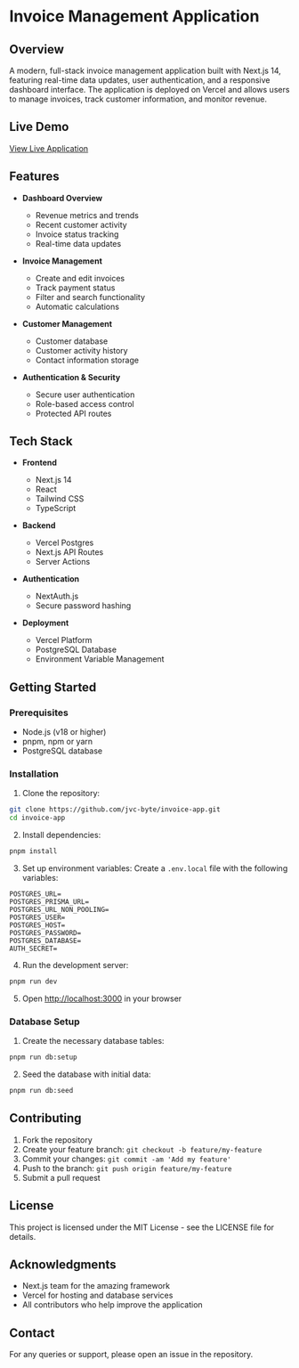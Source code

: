 # Invoice Management Application

## Overview
A modern, full-stack invoice management application built with Next.js 14, featuring real-time data updates, user authentication, and a responsive dashboard interface. The application is deployed on Vercel and allows users to manage invoices, track customer information, and monitor revenue.

## Live Demo
[View Live Application](https://invoice-app-eight-chi.vercel.app/dashboard)

## Features
- **Dashboard Overview**
  - Revenue metrics and trends
  - Recent customer activity
  - Invoice status tracking
  - Real-time data updates

- **Invoice Management**
  - Create and edit invoices
  - Track payment status
  - Filter and search functionality
  - Automatic calculations

- **Customer Management**
  - Customer database
  - Customer activity history
  - Contact information storage

- **Authentication & Security**
  - Secure user authentication
  - Role-based access control
  - Protected API routes

## Tech Stack
- **Frontend**
  - Next.js 14
  - React
  - Tailwind CSS
  - TypeScript

- **Backend**
  - Vercel Postgres
  - Next.js API Routes
  - Server Actions

- **Authentication**
  - NextAuth.js
  - Secure password hashing

- **Deployment**
  - Vercel Platform
  - PostgreSQL Database
  - Environment Variable Management

## Getting Started

### Prerequisites
- Node.js (v18 or higher)
- pnpm, npm or yarn
- PostgreSQL database

### Installation
1. Clone the repository:
```bash
git clone https://github.com/jvc-byte/invoice-app.git
cd invoice-app
```

2. Install dependencies:
```bash
pnpm install
```

3. Set up environment variables:
Create a `.env.local` file with the following variables:
```env
POSTGRES_URL=
POSTGRES_PRISMA_URL=
POSTGRES_URL_NON_POOLING=
POSTGRES_USER=
POSTGRES_HOST=
POSTGRES_PASSWORD=
POSTGRES_DATABASE=
AUTH_SECRET=
```

4. Run the development server:
```bash
pnpm run dev
```

5. Open [http://localhost:3000](http://localhost:3000) in your browser

### Database Setup
1. Create the necessary database tables:
```bash
pnpm run db:setup
```

2. Seed the database with initial data:
```bash
pnpm run db:seed
```

## Contributing
1. Fork the repository
2. Create your feature branch: `git checkout -b feature/my-feature`
3. Commit your changes: `git commit -am 'Add my feature'`
4. Push to the branch: `git push origin feature/my-feature`
5. Submit a pull request

## License
This project is licensed under the MIT License - see the LICENSE file for details.

## Acknowledgments
- Next.js team for the amazing framework
- Vercel for hosting and database services
- All contributors who help improve the application

## Contact
For any queries or support, please open an issue in the repository.